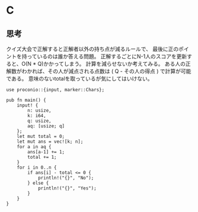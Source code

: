 # C
## 思考
クイズ大会で正解すると正解者以外の持ち点が減るルールで、
最後に正のポイントを持っているのは誰か答える問題。
正解するごとにN-1人のスコアを更新すると、O(N * Q)かかってしまう。
計算を減らせないか考えてみる。
ある人の正解数がわかれば、その人が減点される点数は ( Q - その人の得点 ) で計算が可能である。
意味のないtotalを取っているが気にしてはいけない。
```
use proconio::{input, marker::Chars};

pub fn main() {
    input! {
        n: usize,
        k: i64,
        q: usize,
        aq: [usize; q]
    };
    let mut total = 0;
    let mut ans = vec![k; n];
    for a in aq {
        ans[a-1] += 1;
        total += 1;
    }
    for i in 0..n {
        if ans[i] - total <= 0 {
            println!("{}", "No");
        } else {
            println!("{}", "Yes");
        }
    }
}
```